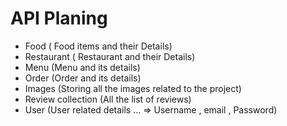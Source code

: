 # API Planing

 - Food ( Food items and their Details)
 - Restaurant ( Restaurant and their Details)
 - Menu (Menu and its details)
 - Order (Order and its details)
 - Images (Storing all the images related to the project)
 - Review collection (All the list of reviews)
 - User (User related details ... => Username , email , Password)
 